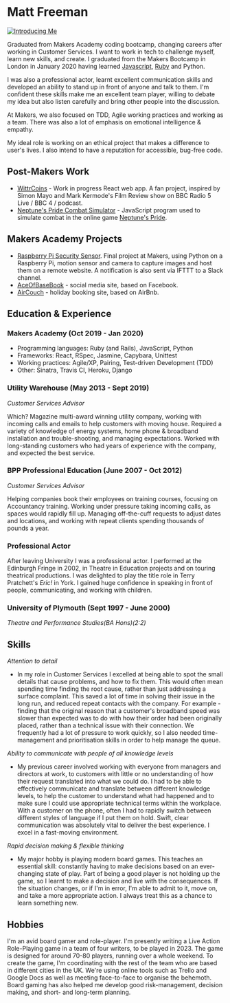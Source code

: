 # Matt Freeman

[![Introducing Me](http://img.youtube.com/vi/_aUAFTtptOY/0.jpg)](http://www.youtube.com/watch?v=_aUAFTtptOY "Introducing Me")

Graduated from Makers Academy coding bootcamp, changing careers after working in Customer Services. I want to work in tech to challenge myself, learn new skills, and create. I graduated from the Makers Bootcamp in London in January 2020 having learned [Javascript](https://github.com/mattfreeman-london/javascript-practice), [Ruby](https://github.com/mattfreeman-london/bank_tech_test) and Python.

I was also a professional actor, learnt excellent communication skills and developed an ability to stand up in front of anyone and talk to them. I'm confident these skills make me an excellent team player, willing to debate my idea but also listen carefully and bring other people into the discussion. 

At Makers, we also focused on TDD, Agile working practices and working as a team. There was also a lot of emphasis on emotional intelligence & empathy. 

My ideal role is working on an ethical project that makes a difference to user's lives. I also intend to have a reputation for accessible, bug-free code.

## Post-Makers Work

- [WittrCoins](https://github.com/benfurber/wittrcoin-web) - Work in progress React web app. A fan project, inspired by Simon Mayo and Mark Kermode's Film Review show on BBC Radio 5 Live / BBC 4 / podcast. 
- [Neptune's Pride Combat Simulator](https://github.com/mattfreeman-london/neptunes-pride) - JavaScript program used to simulate combat in the online game [Neptune's Pride](https://np.ironhelmet.com/#landing). 

## Makers Academy Projects

- [Raspberry Pi Security Sensor](https://github.com/mattfreeman-london/RPI-Security-Sensor). Final project at Makers, using Python on a Raspberry Pi, motion sensor and camera to capture images and host them on a remote website. A notification is also sent via IFTTT to a Slack channel. 
- [AceOfBaseBook](https://github.com/mattfreeman-london/acebook-AceofBaseBook) - social media site, based on Facebook.
- [AirCouch](https://github.com/mattfreeman-london/acebook-AceofBaseBook) - holiday booking site, based on AirBnb.

## Education & Experience

### Makers Academy (Oct 2019 - Jan 2020)

- Programming languages: Ruby (and Rails), JavaScript, Python
- Frameworks: React, RSpec, Jasmine, Capybara, Unittest
- Working practices: Agile/XP, Pairing, Test-driven Development (TDD)
- Other: Sinatra, Travis CI, Heroku, Django

### Utility Warehouse (May 2013 - Sept 2019)

*Customer Services Advisor*

Which? Magazine multi-award winning utility company, working with incoming calls and emails to help customers with moving house. Required a variety of knowledge of energy systems, home phone & broadband installation and trouble-shooting, and managing expectations. Worked with long-standing customers who had years of experience with the company, and expected the best service.

### BPP Professional Education (June 2007 - Oct 2012)

*Customer Services Advisor*

Helping companies book their employees on training courses, focusing on Accountancy training. Working under pressure taking incoming calls, as spaces would rapidly fill up. Managing off-the-cuff requests to adjust dates and locations, and working with repeat clients spending thousands of pounds a year.

### Professional Actor

After leaving University I was a professional actor. I performed at the Edinburgh Fringe in 2002, in Theatre in Education projects and on touring theatrical productions. I was delighted to play the title role in Terry Pratchett's *Eric!* in York. I gained huge confidence in speaking in front of people, communicating, and working with children.

### University of Plymouth (Sept 1997 - June 2000)

*Theatre and Performance Studies(BA Hons)(2:2)*

## Skills

*Attention to detail*
- In my role in Customer Services I excelled at being able to spot the small details that cause problems, and how to fix them. This would often mean spending time finding the root cause, rather than just addressing a surface complaint. This saved a lot of time in solving their issue in the long run, and reduced repeat contacts with the company. For example - finding that the original reason that a customer's broadband speed was slower than expected was to do with how their order had been originally placed, rather than a technical issue with their connection. We frequently had a lot of pressure to work quickly, so I also needed time-management and prioritisation skills in order to help manage the queue.

*Ability to communicate with people of all knowledge levels*
- My previous career involved working with everyone from managers and directors at work, to customers with little or no understanding of how their request translated into what we could do. I had to be able to effectively communicate and translate between different knowledge levels, to help the customer to understand what had happened and to make sure I could use appropriate technical terms within the workplace. With a customer on the phone, often I had to rapidly switch between different styles of language if I put them on hold. Swift, clear communication was absolutely vital to deliver the best experience. I excel in a fast-moving environment.

*Rapid decision making & flexible thinking*
- My major hobby is playing modern board games. This teaches an essential skill: constantly having to make decisions based on an ever-changing state of play. Part of being a good player is not holding up the game, so I learnt to make a decision and live with the consequences. If the situation changes, or if I'm in error, I'm able to admit to it, move on, and take a more appropriate action. I always treat this as a chance to learn something new.

## Hobbies
I'm an avid board gamer and role-player. I'm presently writing a Live Action Role-Playing game in a team of four writers, to be played in 2023. The game is designed for around 70-80 players, running over a whole weekend. To create the game, I'm coordinating with the rest of the team who are based in different cities in the UK. We're using online tools such as Trello and Google Docs as well as meeting face-to-face to organise the behemoth.
Board gaming has also helped me develop good risk-management, decision making, and short- and long-term planning.
